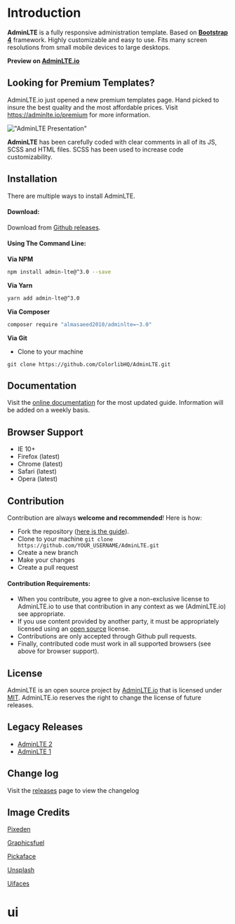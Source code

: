 Introduction
============

**AdminLTE** is a fully responsive administration template. Based on **[Bootstrap 4](https://getbootstrap.com)** framework.
Highly customizable and easy to use. Fits many screen resolutions from small mobile devices to large desktops.

**Preview on [AdminLTE.io](https://adminlte.io/themes/v3)**

Looking for Premium Templates?
------------------------------
AdminLTE.io just opened a new premium templates page. Hand picked to insure the best quality and the most affordable
prices. Visit https://adminlte.io/premium for more information.

!["AdminLTE Presentation"](https://adminlte.io/AdminLTE3.png "AdminLTE Presentation")

**AdminLTE** has been carefully coded with clear comments in all of its JS, SCSS and HTML files.
SCSS has been used to increase code customizability.

Installation
------------
There are multiple ways to install AdminLTE.

#### Download:

Download from [Github releases](https://github.com/ColorlibHQ/AdminLTE/releases).

#### Using The Command Line:

__Via NPM__
```bash
npm install admin-lte@^3.0 --save
```

__Via Yarn__
```bash
yarn add admin-lte@^3.0
```

__Via Composer__
```bash
composer require "almasaeed2010/adminlte=~3.0"
```

__Via Git__
- Clone to your machine
```
git clone https://github.com/ColorlibHQ/AdminLTE.git
```

Documentation
-------------
Visit the [online documentation](https://adminlte.io/docs/3.0/) for the most
updated guide. Information will be added on a weekly basis.

Browser Support
---------------
- IE 10+
- Firefox (latest)
- Chrome (latest)
- Safari (latest)
- Opera (latest)

Contribution
------------
Contribution are always **welcome and recommended**! Here is how:

- Fork the repository ([here is the guide](https://help.github.com/articles/fork-a-repo/)).
- Clone to your machine ```git clone https://github.com/YOUR_USERNAME/AdminLTE.git```
- Create a new branch
- Make your changes
- Create a pull request

#### Contribution Requirements:

- When you contribute, you agree to give a non-exclusive license to AdminLTE.io to use that contribution in any context as we (AdminLTE.io) see appropriate.
- If you use content provided by another party, it must be appropriately licensed using an [open source](http://opensource.org/licenses) license.
- Contributions are only accepted through Github pull requests.
- Finally, contributed code must work in all supported browsers (see above for browser support).

License
-------
AdminLTE is an open source project by [AdminLTE.io](https://adminlte.io) that is licensed under [MIT](http://opensource.org/licenses/MIT). AdminLTE.io
reserves the right to change the license of future releases.

Legacy Releases
---------------
- [AdminLTE 2](https://github.com/ColorlibHQ/AdminLTE/releases/tag/v2.4.18)
- [AdminLTE 1](https://github.com/ColorlibHQ/AdminLTE/releases/tag/1.3.1)

Change log
----------
Visit the [releases](https://github.com/ColorlibHQ/AdminLTE/releases) page to view the changelog

Image Credits
-------------
[Pixeden](http://www.pixeden.com/psd-web-elements/flat-responsive-showcase-psd)

[Graphicsfuel](http://www.graphicsfuel.com/2013/02/13-high-resolution-blur-backgrounds/)

[Pickaface](http://pickaface.net/)

[Unsplash](https://unsplash.com/)

[Uifaces](http://uifaces.com/)
# ui
